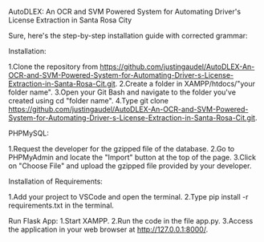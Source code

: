 AutoDLEX: An OCR and SVM Powered System for Automating Driver's License Extraction in Santa Rosa City


Sure, here's the step-by-step installation guide with corrected grammar:

Installation:

1.Clone the repository from https://github.com/justingaudel/AutoDLEX-An-OCR-and-SVM-Powered-System-for-Automating-Driver-s-License-Extraction-in-Santa-Rosa-Cit.git.
2.Create a folder in XAMPP/htdocs/"your folder name".
3.Open your Git Bash and navigate to the folder you've created using cd "folder name".
4.Type git clone https://github.com/justingaudel/AutoDLEX-An-OCR-and-SVM-Powered-System-for-Automating-Driver-s-License-Extraction-in-Santa-Rosa-Cit.git.

PHPMySQL:

1.Request the developer for the gzipped file of the database.
2.Go to PHPMyAdmin and locate the "Import" button at the top of the page.
3.Click on "Choose File" and upload the gzipped file provided by your developer.

Installation of Requirements:

1.Add your project to VSCode and open the terminal.
2.Type pip install -r requirements.txt in the terminal.

Run Flask App:
1.Start XAMPP.
2.Run the code in the file app.py.
3.Access the application in your web browser at http://127.0.0.1:8000/.
